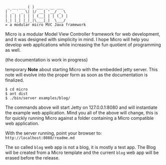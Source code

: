      _ __ ___ ( ) ___ _ __ ___
    | '_ ` _ \| |/ __| '__/ _ \
    | | | | | | | (__| | | (_) |
    |_| |_| |_|_|\___|_|  \___/
    = a modular micro MVC Java framework

Micro is a modular Model View Controller framework for web development, and it was designed with simplicity in mind. I hope Micro will help you develop web applications while increasing the fun quotient of programming as well.

(the documentation is work in progress)

temporary **Note** about starting Micro with the embedded jetty server. This note will evolve into the proper form as soon as the documentation is finalized.

    $ cd micro
    $ ant dist
    $ ./bin/server examples/blog/

The commands above will start Jetty on 127.0.0.1:8080 and will instantiate the example web application. Mind you all of the above will change, this is for quickly running Micro against a folder containing a Micro compatible web application.   

With the server running, point your browser to: `http://localhost:8080/readme.md`

The so called `blog` web app is not a blog, it is mostly a test app. The Blog will be created from a Micro template and the current `blog` web app will be erased before the release.
